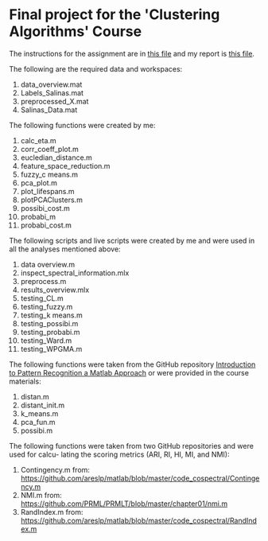 # Final project for the 'Clustering Algorithms' Course

The instructions for the assignment are in [this file](Project.pdf) and my report is [this file](report.pdf).

The following are the required data and workspaces:

1. data_overview.mat
2. Labels_Salinas.mat
3. preprocessed_X.mat
4. Salinas_Data.mat

The following functions were created by me:

1. calc_eta.m
2. corr_coeff_plot.m
3. eucledian_distance.m
4. feature_space_reduction.m
5. fuzzy_c means.m
6. pca_plot.m
7. plot_lifespans.m
8. plotPCAClusters.m
9. possibi_cost.m
10. probabi_m
11. probabi_cost.m

The following scripts and live scripts were created by me and were used in all the analyses
mentioned above:

1. data overview.m
2. inspect_spectral_information.mlx
3. preprocess.m
4. results_overview.mlx
5. testing_CL.m
6. testing_fuzzy.m
7. testing_k means.m
8. testing_possibi.m
9. testing_probabi.m
10. testing_Ward.m
11. testing_WPGMA.m

The following functions were taken from the GitHub repository [Introduction to Pattern
Recognition a Matlab Approach](https://github.com/pikrakis/Introduction-to-Pattern-Recognition-a-Matlab-Approach/tree/master) or were provided in the course materials:

1. distan.m
2. distant_init.m
3. k_means.m
4. pca_fun.m
5. possibi.m

The following functions were taken from two GitHub repositories and were used for calcu-
lating the scoring metrics (ARI, RI, HI, MI, and NMI):

1. Contingency.m
   from:
   https://github.com/areslp/matlab/blob/master/code_cospectral/Contingency.m
2. NMI.m
   from:
   https://github.com/PRML/PRMLT/blob/master/chapter01/nmi.m
3. RandIndex.m
   from:
   https://github.com/areslp/matlab/blob/master/code_cospectral/RandIndex.m

